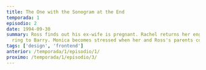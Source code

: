 ```yaml
---
title: The One with the Sonogram at the End
temporada: 1
episodio: 2
date: 1994-09-30
summary: Ross finds out his ex-wife is pregnant. Rachel returns her engagement
  ring to Barry. Monica becomes stressed when her and Ross's parents come to visit.
tags: ['design', 'frontend']
anterior: /temporada/1/episodio/1/
proximo: /temporada/1/episodio/3/
---
```

